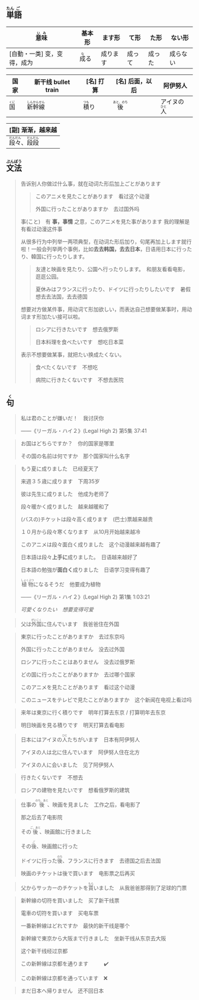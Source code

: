 ## <ruby>単<rt>たん</rt>語<rt>ご</rt></ruby>

| <ruby>意<rt>い</rt>味<rt>み</rt></ruby> | 基本形                       | ます形   | て形   | た形   | ない形   |
| --------------------------------------- | ---------------------------- | -------- | ------ | ------ | -------- |
| [自動・一类] 变，变得，成为             | <ruby>成<rt>な</rt>る</ruby> | 成ります | 成って | 成った | 成らない |

| 国家                         | 新干线 bullet train                                        | [名] 打算                      | [名] 后面，以后                    | 阿伊努人                             |
| ---------------------------- | ---------------------------------------------------------- | ------------------------------ | ---------------------------------- | ------------------------------------ |
| <ruby>国<rt>くに</rt></ruby> | <ruby>新<rt>しん</rt>幹<rt>かん</rt>線<rt>せん</rt></ruby> | <ruby>積<rt>つも</rt>り</ruby> | <ruby>後<rt>あと、のち</rt></ruby> | アイヌの<ruby>人<rt>ひと</rt></ruby> |

| [副] 渐渐，越来越                                            |
| ------------------------------------------------------------ |
| <ruby>段<rt>だん</rt>々<rt>だん</rt></ruby>、<ruby>段<rt>だん</rt>段<rt>だん</rt></ruby> |



## <ruby>文<rt>ぶん</rt>法<rt>ぽう</rt></ruby>

> 告诉别人你做过什么事，就在动词た形后加上ごとがあります
>
> > このアニメを見たことがあります　看过这个动漫
> >
> > 外国に行ったことがありますか　去过国外吗
>
> 事(こと)　有 **事，事情** 之意，このアニメを見た事があります 我的理解是有看过动漫这件事
>
> 
>
> 从很多行为中列举一两项典型，在动词た形后加り，句尾再加上します就行啦！一般会列举两个事例，比如**去去韩国，去去日本**，日语用日本に行ったり、韓国に行ったりします。
>
> > 友達と映画を見たり、公園へ行ったりします。　和朋友看看电影，逛逛公园。
> >
> > 夏休みはフランスに行ったり、ドイツに行ったりしたいです　暑假想去去法国，去去德国
>
> 
>
> 想要对方做某件事，用动词て形加欲しい，而表达自己想要做某事时，用动词ます形加たい接可以啦。
>
> > ロシアに行きたいです　想去俄罗斯
> >
> > 日本料理を食べたいです　想吃日本菜
>
> 表示不想要做某事，就把たい换成たくない。
>
> > 食べたくないです　不想吃
> >
> > 病院に行きたくないです　不想去医院

## <ruby>句<rt>く</rt></ruby>

> 私は君のことが嫌いだ！　我讨厌你
>
> ——《リーガル・ハイ２》(Legal High 2) 第5集 37:41

> お国はどちらですか？　你的国家是哪里
>
> その国の名前は何ですか　那个国家叫什么名字

> もう夏に成りました　已经夏天了
>
> 来週３５歳に成ります　下周35岁
>
> 彼は先生に成りました　他成为老师了
>
> 段々暖かく成りました　越来越暖和了
>
> (バスの)チケットは段々高く成ります　(巴士)票越来越贵
>
> １０月から段々寒くなります　从10月开始越来越冷
>
> このアニメは段々面白く成りました　这个动漫越来越有趣了
>
> 日本語は段々**上手に**成りました。　日语越来越好了
>
> 日本語の勉強が**面白く**成りました　日语学习变得有趣了
>
> <ruby>植物<rt>しょくぶつ</rt></ruby>になるそうだ　他要成为植物
>
> ——《リーガル・ハイ２》(Legal High 2) 第1集 1:03:21
>
> *可愛くなりたい　想要变得可爱*

> 父は<ruby>外国<rt>がいこく</rt></ruby>に住んでいます　我爸爸住在外国

> 東京に行ったことがありますか　去过东京吗
>
> 外国に行ったことがありません　没去过外国
>
> ロシアに行ったことはありません　没去过俄罗斯
>
> どの国に行ったことがありますか　去过哪个国家
>
> このアニメを見たことがあります　看过这个动漫
>
> このニュースをテレビで見たことがありますか　这个新闻在电视上看过吗

> 来年は東京に行く積りです　明年打算去东京 / 打算明年去东京
>
> 明日映画を見る積りです　明天打算去看电影

> 日本にはアイヌの<ruby>人<rt>ひと</rt></ruby>たちがいます　日本有阿伊努人
>
> アイヌの人は北に住んでいます　阿伊努人住在北方
>
> アイヌの人に会いました　见了阿伊努人

> 行きたくないです　不想去
>
> ロシアの建物を見たいです　想看俄罗斯的建筑

> 仕事の<ruby>後<rt>のち、あと</rt></ruby>、映画を見ました　工作之后，看电影了
>
> 那之后去了电影院
>
> その<ruby>後<rt>ご、あと</rt></ruby>、映画館に行きました
>
> その<ruby>後<rt>ご</rt></ruby>、映画館に行った
>
> ドイツに行った<ruby>後<rt>のち</rt></ruby>、フランスに行きます　去德国之后去法国
>
> 映画のチケットは後で買います　电影票之后再买

> 父からサッカーのチケットを<ruby>貰<rt>もら</rt>い</ruby>ました　从我爸爸那得到了足球的门票

> 新幹線の切符を買いました　买了新干线票
>
> 電車の切符を買います　买电车票
>
> 一番新幹線はどれですか　最快的新干线是哪个
>
> 新幹線で東京から大阪まで行きました　坐新干线从东京去大阪
>
> 这个新干线经过京都
>
> この新幹線は京都を通ります　　　✔️
>
> この新幹線は京都を通っています　❌

> まだ日本へ帰りません　还不回日本
